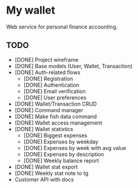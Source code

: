 # My wallet

Web service for personal finance accounting.

## TODO

- [DONE] Project wireframe
- [DONE] Base models (User, Wallet, Transaction)
- [DONE] Auth-related flows
  - [DONE] Registration
  - [DONE] Authentication
  - [DONE] Email verification
  - [DONE] User preferences
- [DONE] Wallet/Transaction CRUD
- [DONE] Command manager
- [DONE] Make fish data command
- [DONE] Wallet access management
- [DONE] Wallet statistics
  - [DONE] Biggest expenses
  - [DONE] Expenses by weekday
  - [DONE] Expenses by week with avg value
  - [DONE] Expenses by description
  - [DONE] Weekly balance report
- [DONE] Wallet stat export
- [DONE] Weekly stat note to tg
- Customer API with docs
